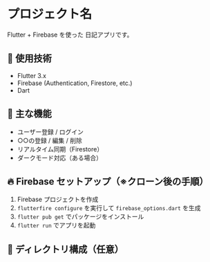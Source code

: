 # プロジェクト名

Flutter + Firebase を使った 日記アプリです。

## 🔧 使用技術

- Flutter 3.x
- Firebase (Authentication, Firestore, etc.)
- Dart

## 📱 主な機能

- ユーザー登録 / ログイン
- ○○の登録 / 編集 / 削除
- リアルタイム同期（Firestore）
- ダークモード対応（ある場合）

## 🔥 Firebase セットアップ（※クローン後の手順）

1. Firebase プロジェクトを作成
2. `flutterfire configure` を実行して `firebase_options.dart` を生成
3. `flutter pub get` でパッケージをインストール
4. `flutter run` でアプリを起動

## 📁 ディレクトリ構成（任意）

